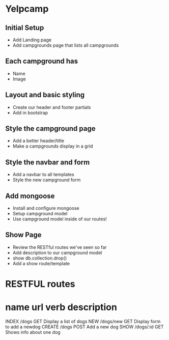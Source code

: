 # Yelpcamp

## Initial Setup
* Add Landing page
* Add campgrounds page that lists all campgrounds

## Each campground has
 * Name
 * Image
 
## Layout and basic styling
* Create our header and footer partials
* Add in bootstrap

## Style the campground page
* Add a better header/title
* Make a campgrounds display in a grid

## Style the navbar and form
* Add a navbar to all templates
* Style the new campground form

## Add mongoose
* Install and configure mongoose
* Setup campground model
* Use campground model inside of our routes!

## Show Page
* Review the RESTful routes we've seen so far
* Add description to our campground model
* show db.collection.drop()
* Add a show route/template

# RESTFUL routes

name    url       verb     description
====================================
INDEX  /dogs      GET      Display a list of dogs
NEW    /dogs/new  GET      Display form to add a newdog
CREATE /dogs      POST     Add a new dog
SHOW   /dogs/:id  GET      Shows info about one dog